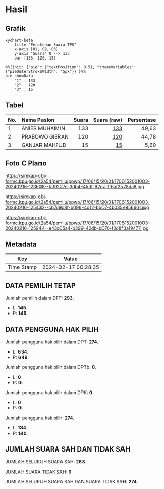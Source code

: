 # Hasil

## Grafik

```mermaid
xychart-beta
    title "Perolehan Suara TPS"
    x-axis [01, 02, 03]
    y-axis "Suara" 0 --> 133
    bar [133, 120, 15]
```

```mermaid
%%{init: {"pie": {"textPosition": 0.5}, "themeVariables": {"pieOuterStrokeWidth": "5px"}} }%%
pie showData
    "1" : 133
    "2" : 120
    "3" : 15
```

## Tabel

| No. | Nama Paslon    | Suara | Suara (raw) | Persentase |
|:--- |:-------------- | -----:| -----------:| ----------:|
| 1   | ANIES MUHAIMIN | 133   | [133][p-1]  | 49,63      |
| 2   | PRABOWO GIBRAN | 120   | [120][p-2]  | 44,78      |
| 3   | GANJAR MAHFUD  | 15    | [15][p-3]   | 5,60       |


[p-1]: https://github.com/gigit-pemilu/pemilu-2024-17-bengkulu/blob/main/pilpres/hitung-suara/sub/17-bengkulu/sub/06-muko-muko/sub/15-sungai-rumbai/sub/2001-retak-mudik/sub/003-tps/sub/paslon-1.txt
[p-2]: https://github.com/gigit-pemilu/pemilu-2024-17-bengkulu/blob/main/pilpres/hitung-suara/sub/17-bengkulu/sub/06-muko-muko/sub/15-sungai-rumbai/sub/2001-retak-mudik/sub/003-tps/sub/paslon-2.txt
[p-3]: https://github.com/gigit-pemilu/pemilu-2024-17-bengkulu/blob/main/pilpres/hitung-suara/sub/17-bengkulu/sub/06-muko-muko/sub/15-sungai-rumbai/sub/2001-retak-mudik/sub/003-tps/sub/paslon-3.txt

## Foto C Plano

https://sirekap-obj-formc.kpu.go.id/2a54/pemilu/ppwp/17/06/15/20/01/1706152001003-20240216-123608--faf9227e-3db4-45df-92ea-1f6af2578da8.jpg

https://sirekap-obj-formc.kpu.go.id/2a54/pemilu/ppwp/17/06/15/20/01/1706152001003-20240216-125432--cb7d9c8f-b096-4d12-bb07-4b035e856661.jpg

https://sirekap-obj-formc.kpu.go.id/2a54/pemilu/ppwp/17/06/15/20/01/1706152001003-20240216-125944--e43c05a4-b399-42db-b070-f3d8f3a19477.jpg


## Metadata

| Key        | Value               |
| ---------- | ------------------- |
| Time Stamp | 2024-02-17 00:28:35 |


## DATA PEMILIH TETAP

Jumlah pemilih dalam DPT: **293**.
 * L: **145**.
 * P: **145**.

## DATA PENGGUNA HAK PILIH

Jumlah pengguna hak pilih dalam DPT: **274**.
 * L: **634**.
 * P: **649**.

Jumlah pengguna hak pilih dalam DPTb: **0**.
 * L: **0**.
 * P: **0**.

Jumlah pengguna hak pilih dalam DPK: **0**.
 * L: **0**.
 * P: **0**.

Jumlah pengguna hak pilih: **274**.
 * L: **134**.
 * P: **140**.

## JUMLAH SUARA SAH DAN TIDAK SAH

JUMLAH SELURUH SUARA SAH: **268**.

JUMLAH SUARA TIDAK SAH: **6**.

JUMLAH SELURUH SUARA SAH DAN SUARA TIDAK SAH: **274**.


